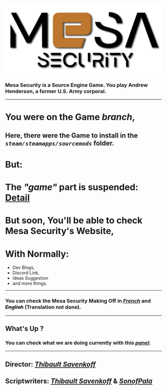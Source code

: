 ![Logo](https://github.com/Technologie-System/Mesa-Security/blob/Images/Mesa%20Security.png?raw=true "Pretty")

### **Mesa Security** is a **Source Engine Game**. You play **Andrew Henderson**, a former **U.S. Army corporal**.

***

# You were on the **Game** *branch*,
## Here, there were the **Game** to install in the *<code>steam/steamapps/sourcemods</code>* folder.

# But:

# The ***"game"*** part is suspended: [Detail]

# But soon, You'll be able to check Mesa Security's Website,

# With Normally:

* Dev Blogs,
* Discord Link,
* Ideas Suggestion
* and more things.

***

### You can check the Mesa Security Making Off in *[French]* and *~~English~~* (Translation not done).

***

## What's Up ?

### You can check what we are doing currently with this *[panel]*.

<!-- *** -->

<!-- You can help us by [translating](https://crwd.in/mesa-security) the mod. -->

<!-- Help us write Mesa Security: [EN] or [FR] -->

***

## **Director**: *[Thibault Savenkoff]*

## **Scriptwriters**: *[Thibault Savenkoff]* & *[SonofPala]*

[French]: https://github.com/Technologie-System/Mesa-Security/tree/Languages/Fran%C3%A7ais
[EN]: https://forms.gle/5Fru3n9HPX1QC8PHA
[FR]: https://forms.gle/1k32ATVoT3njMkwA7
[panel]: https://github.com/orgs/Technologie-System/projects/2
[Thibault Savenkoff]: https://github.com/Thibault-Savenkoff
[SonofPala]: https://github.com/SonofPala
[Detail]: https://github.com/Technologie-System/Mesa-Security/blob/master/PROBLEM.md
